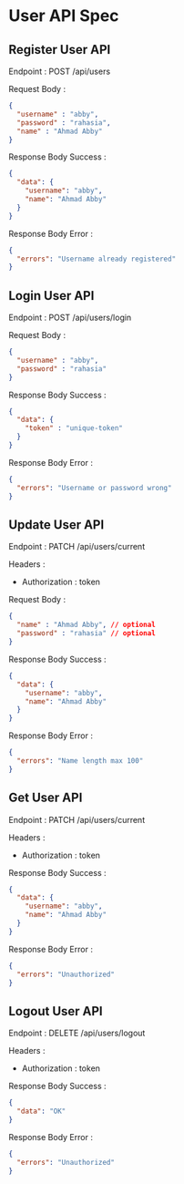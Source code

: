 # User  API Spec

## Register User API

Endpoint : POST /api/users

Request Body :

```json
{
  "username" : "abby",
  "password" : "rahasia",
  "name" : "Ahmad Abby"
}
```

Response Body Success : 

```json
{
  "data": {
    "username": "abby",
    "name": "Ahmad Abby"
  }
}
```

Response Body Error :

```json
{
  "errors": "Username already registered"
}
```

## Login User API

Endpoint : POST /api/users/login

Request Body :

```json
{
  "username" : "abby",
  "password" : "rahasia"
}
```

Response Body Success :

```json
{
  "data": {
    "token" : "unique-token"
  }
}
```

Response Body Error :

```json
{
  "errors": "Username or password wrong"
}
```

## Update User API

Endpoint : PATCH /api/users/current

Headers :
- Authorization : token

Request Body :

```json
{
  "name" : "Ahmad Abby", // optional
  "password" : "rahasia" // optional
}
```

Response Body Success :

```json
{
  "data": {
    "username": "abby",
    "name": "Ahmad Abby"
  }
}
```

Response Body Error :

```json
{
  "errors": "Name length max 100"
}
```

## Get User API

Endpoint : PATCH /api/users/current

Headers :
- Authorization : token

Response Body Success :

```json
{
  "data": {
    "username": "abby",
    "name": "Ahmad Abby"
  }
}
```

Response Body Error :

```json
{
  "errors": "Unauthorized"
}
```

## Logout User API

Endpoint : DELETE /api/users/logout

Headers :
- Authorization : token

Response Body Success :

```json
{
  "data": "OK"
}
```

Response Body Error :

```json
{
  "errors": "Unauthorized"
}
```
